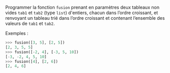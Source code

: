 Programmer la fonction `fusion` prenant en paramètres deux tableaux non vides `tab1` et `tab2`
(type `list`) d'entiers, chacun dans l’ordre croissant, et renvoyant un tableau trié dans l’ordre
croissant et contenant l’ensemble des valeurs de `tab1` et `tab2`.

Exemples :

```python
>>> fusion([3, 5], [2, 5])
[2, 3, 5, 5]
>>> fusion([-2, 4], [-3, 5, 10])
[-3, -2, 4, 5, 10]
>>> fusion([4], [2, 6])
[2, 4, 6]
```
